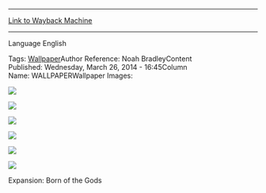 
---
[Link to Wayback Machine](https://web.archive.org/web/20150322123353/http://magic.wizards.com/en/articles/wallpapers/sunbond)

[_metadata_:generator]:- "Drupal 7 (http://drupal.org)"
[_metadata_:node]:- "231041"
[_metadata_:source]:- "article"
[_metadata_:title]:- "Sunbond"
[_metadata_:wayback_capture_timestamp]:- "2015-03-22 12:33:53"
[_metadata_:wayback_raw_url]:- "https://web.archive.org/web/20150322123353id_/http://magic.wizards.com/en/articles/wallpapers/sunbond"
[_metadata_:wayback_url]:- "http://magic.wizards.com/en/articles/wallpapers/sunbond"
---






Language 
 English

Tags: [Wallpaper](/en/tags/wallpaper)Author Reference: Noah BradleyContent Published: Wednesday, March 26, 2014 - 16:45Column Name: WALLPAPERWallpaper Images: 

[![](http://magic.wizards.com/sites/mtg/files/styles/large/public/images/wallpaper/Sunbond_BNG_2560x1600_Wallpaper.jpg?itok=UkkgibjP)](http://magic.wizards.com/sites/mtg/files/images/wallpaper/Sunbond_BNG_2560x1600_Wallpaper.jpg) 



[![](http://magic.wizards.com/sites/mtg/files/styles/large/public/images/wallpaper/Sunbond_BNG_1920x1080_Wallpaper.jpg?itok=fN4Ra-4B)](http://magic.wizards.com/sites/mtg/files/images/wallpaper/Sunbond_BNG_1920x1080_Wallpaper.jpg) 



[![](http://magic.wizards.com/sites/mtg/files/styles/large/public/images/wallpaper/Sunbond_BNG_1280x960_Wallpaper.jpg?itok=1vDGqoSI)](http://magic.wizards.com/sites/mtg/files/images/wallpaper/Sunbond_BNG_1280x960_Wallpaper.jpg) 



[![](http://magic.wizards.com/sites/mtg/files/styles/large/public/images/wallpaper/Sunbond_BNG_iPhone_Wallpaper.jpg?itok=XX-A-9V2)](http://magic.wizards.com/sites/mtg/files/images/wallpaper/Sunbond_BNG_iPhone_Wallpaper.jpg) 



[![](http://magic.wizards.com/sites/mtg/files/styles/large/public/images/wallpaper/Sunbond_BNG_iPad_Wallpaper.jpg?itok=sYYXDNi2)](http://magic.wizards.com/sites/mtg/files/images/wallpaper/Sunbond_BNG_iPad_Wallpaper.jpg) 



[![](http://magic.wizards.com/sites/mtg/files/styles/large/public/images/wallpaper/Sunbond_BNG_Facebook_Wallpaper.jpg?itok=lwHUV-Es)](http://magic.wizards.com/sites/mtg/files/images/wallpaper/Sunbond_BNG_Facebook_Wallpaper.jpg) 

Expansion: Born of the Gods  

 
